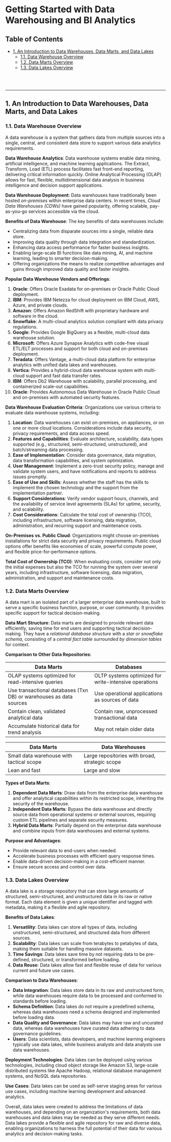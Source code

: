 # Getting Started with Data Warehousing and BI Analytics <!-- omit from toc -->


## Table of Contents <!-- omit from toc -->

- [1. An Introduction to Data Warehouses, Data Marts, and Data Lakes](#1-an-introduction-to-data-warehouses-data-marts-and-data-lakes)
  - [1.1. Data Warehouse Overview](#11-data-warehouse-overview)
  - [1.2. Data Marts Overview](#12-data-marts-overview)
  - [1.3. Data Lakes Overview](#13-data-lakes-overview)


<br>
<br>

****************
## 1. An Introduction to Data Warehouses, Data Marts, and Data Lakes

### 1.1. Data Warehouse Overview

A data warehouse is a system that gathers data from multiple sources into a single, central, and consistent data store to support various data analytics requirements.

**Data Warehouse Analytics**: Data warehouse systems enable data mining, artificial intelligence, and machine learning applications. The Extract, Transform, Load (ETL) process facilitates fast front-end reporting, delivering critical information quickly. Online Analytical Processing (OLAP) allows for fast, flexible, multidimensional data analysis in business intelligence and decision support applications.

**Data Warehouse Deployment**: Data warehouses have traditionally been hosted *on-premises* within enterprise data centers. In recent times, *Cloud Data Warehouses (CDWs)* have gained popularity, offering scalable, pay-as-you-go services accessible via the cloud.

**Benefits of Data Warehouse**: The key benefits of data warehouses include:
- Centralizing data from disparate sources into a single, reliable data store.
- Improving data quality through data integration and standardization.
- Enhancing data access performance for faster business insights.
- Enabling large-scale BI functions like data mining, AI, and machine learning, leading to smarter decision-making.
- Offering organizations the means to realize competitive advantages and gains through improved data quality and faster insights.

**Popular Data Warehouse Vendors and Offerings**:
1. **Oracle**: Offers Oracle Exadata for on-premises or Oracle Public Cloud deployment.
2. **IBM**: Provides IBM Netezza for cloud deployment on IBM Cloud, AWS, Azure, and private clouds.
3. **Amazon**: Offers Amazon RedShift with proprietary hardware and software in the cloud.
4. **Snowflake**: A multi-cloud analytics solution compliant with data privacy regulations.
5. **Google**: Provides Google BigQuery as a flexible, multi-cloud data warehouse solution.
6. **Microsoft**: Offers Azure Synapse Analytics with code-free visual ETL/ELT processes and support for both cloud and on-premises deployment.
7. **Teradata**: Offers Vantage, a multi-cloud data platform for enterprise analytics with unified data lakes and warehouses.
8. **Vertica**: Provides a hybrid-cloud data warehouse system with multi-cloud support and fast data transfer rates.
9. **IBM**: Offers Db2 Warehouse with scalability, parallel processing, and containerized scale-out capabilities.
10. **Oracle**: Provides Autonomous Data Warehouse in Oracle Public Cloud and on-premises with automated security features.

**Data Warehouse Evaluation Criteria**: Organizations use various criteria to evaluate data warehouse systems, including:
1. **Location**: Data warehouses can exist on-premises, on appliances, or on one or more cloud locations. Considerations include data security, privacy requirements, and data access speed.
2. **Features and Capabilities**: Evaluate architecture, scalability, data types supported (e.g., structured, semi-structured, unstructured), and batch/streaming data processing.
3. **Ease of Implementation**: Consider data governance, data migration, data transformation capabilities, and system optimization.
4. **User Management**: Implement a zero-trust security policy, manage and validate system users, and have notifications and reports to address issues promptly.
5. **Ease of Use and Skills**: Assess whether the staff has the skills to implement the chosen technology and the support from the implementation partner.
6. **Support Considerations**: Verify vendor support hours, channels, and the availability of service level agreements (SLAs) for uptime, security, and scalability.
7. **Cost Considerations**: Calculate the total cost of ownership (TCO), including infrastructure, software licensing, data migration, administration, and recurring support and maintenance costs.

**On-Premises vs. Public Cloud**: Organizations might choose on-premises installations for strict data security and privacy requirements. Public cloud options offer benefits like economies of scale, powerful compute power, and flexible price-for-performance options.

**Total Cost of Ownership (TCO)**: When evaluating costs, consider not only the initial expenses but also the TCO for running the system over several years, including infrastructure, software licensing, data migration, administration, and support and maintenance costs.


### 1.2. Data Marts Overview

A data mart is an isolated part of a larger enterprise data warehouse, built to serve a specific business function, purpose, or user community. It provides specific support for tactical decision-making.

**Data Mart Structure**: Data marts are designed to provide relevant data efficiently, saving time for end users and supporting tactical decision-making. They have a *relational database structure* with a *star or snowflake schema*, consisting of a *central fact table surrounded by dimension tables* for context.

**Comparison to Other Data Repositories**:

| Data Marts                                                         | Databases                                             |
| ------------------------------------------------------------------ | ----------------------------------------------------- |
| OLAP systems optimized for read-intensive queries                  | OLTP systems optimized for write-intensive operations |
| Use transactional databases (Txn DB) or warehouses as data sources | Use operational applications as sources of data       |
| Contain clean, validated analytical data                           | Contain raw, unprocessed transactional data           |
| Accumulate historical data for trend analysis                      | May not retain older data                             |

| Data Marts                               | Data Warehouses                                |
| ---------------------------------------- | ---------------------------------------------- |
| Small data warehouse with tactical scope | Large repositories with broad, strategic scope |
| Lean and fast                            | Large and slow                                 |


**Types of Data Marts**:
1. **Dependent Data Marts**: Draw data from the enterprise data warehouse and offer analytical capabilities within its restricted scope, inheriting the security of the warehouse.
2. **Independent Data Marts**: Bypass the data warehouse and directly source data from operational systems or external sources, requiring custom ETL pipelines and separate security measures.
3. **Hybrid Data Marts**: Partially depend on the enterprise data warehouse and combine inputs from data warehouses and external systems.

**Purpose and Advantages**:
- Provide relevant data to end-users when needed.
- Accelerate business processes with efficient query response times.
- Enable data-driven decision-making in a cost-efficient manner.
- Ensure secure access and control over data.


### 1.3. Data Lakes Overview

A data lake is a storage repository that can store large amounts of structured, semi-structured, and unstructured data in its raw or native format. Each data element is given a unique identifier and tagged with metadata, making it a flexible and agile repository.

**Benefits of Data Lakes**:
1. **Versatility**: Data lakes can store all types of data, including unstructured, semi-structured, and structured data from different sources.
2. **Scalability**: Data lakes can scale from terabytes to petabytes of data, making them suitable for handling massive datasets.
3. **Time Savings**: Data lakes save time by not requiring data to be pre-defined, structured, or transformed before loading.
4. **Data Reuse**: Data lakes allow fast and flexible reuse of data for various current and future use cases.

**Comparison to Data Warehouses**:
- **Data Integration**: Data lakes store data in its raw and unstructured form, while data warehouses require data to be processed and conformed to standards before loading.
- **Schema Definition**: Data lakes do not require a predefined schema, whereas data warehouses need a schema designed and implemented before loading data.
- **Data Quality and Governance**: Data lakes may have raw and uncurated data, whereas data warehouses have curated data adhering to data governance guidelines.
- **Users**: Data scientists, data developers, and machine learning engineers typically use data lakes, while business analysts and data analysts use data warehouses.

**Deployment Technologies**: Data lakes can be deployed using various technologies, including cloud object storage like Amazon S3, large-scale distributed systems like Apache Hadoop, relational database management systems, and NoSQL data repositories.

**Use Cases**: Data lakes can be used as self-serve staging areas for various use cases, including machine learning development and advanced analytics.

Overall, data lakes were created to address the limitations of data warehouses, and depending on an organization's requirements, both data warehouses and data lakes may be needed as they serve different needs. Data lakes provide a flexible and agile repository for raw and diverse data, enabling organizations to harness the full potential of their data for various analytics and decision-making tasks.